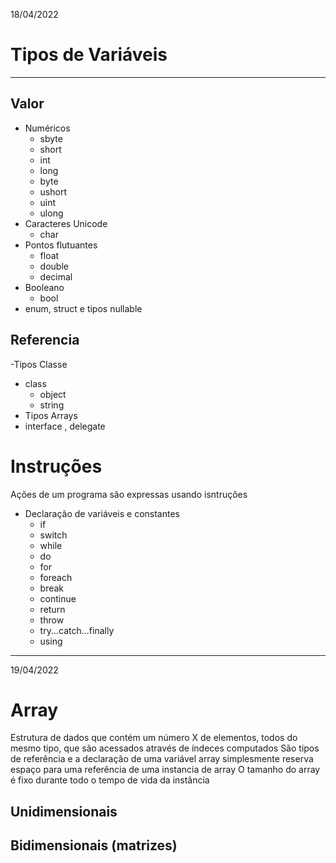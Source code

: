 18/04/2022

# Tipos de Variáveis

---

## Valor

- Numéricos
  - sbyte
  - short
  - int
  - long
  - byte
  - ushort
  - uint
  - ulong
- Caracteres Unicode
  - char
- Pontos flutuantes
  - float
  - double
  - decimal
- Booleano
  - bool
- enum, struct e tipos nullable

## Referencia

-Tipos Classe

- class
  - object
  - string
- Tipos Arrays
- interface , delegate
  
# Instruções

Ações de um programa são expressas usando isntruções

- Declaração de variáveis e constantes
  - if
  - switch
  - while
  - do
  - for
  - foreach
  - break
  - continue
  - return
  - throw
  - try...catch...finally
  - using

---
19/04/2022

# Array

Estrutura de dados que contém um número X de elementos, todos do mesmo tipo, que são acessados através de índeces computados
São tipos de referência e a declaração de uma variável array simplesmente reserva espaço para uma referência de uma instancia de array
O tamanho do array é fixo durante todo o tempo de vida da instância

## Unidimensionais

## Bidimensionais (matrizes)